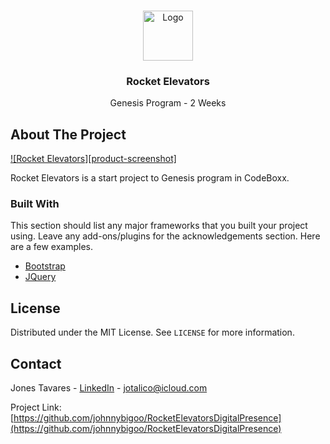 <!-- PROJECT LOGO -->
<br />
<p align="center">
  <a href="http://rocketelevators-jt.com/assets/images/_rocket/R2.png">
    <img src="images/logo.png" alt="Logo" width="80" height="80">
  </a>

  <h3 align="center">Rocket Elevators</h3>
  <!-- <h4 align="center">Genesis Program - 2 Weeks</h4> -->

  <p align="center">
    Genesis Program - 2 Weeks
  </p>
</p>



<!-- ABOUT THE PROJECT -->
## About The Project

[![Rocket Elevators][product-screenshot]](http://rocketelevators-jt.com/)

Rocket Elevators is a start project to Genesis program in CodeBoxx. 

### Built With

This section should list any major frameworks that you built your project using. Leave any add-ons/plugins for the acknowledgements section. Here are a few examples.
* [Bootstrap](https://getbootstrap.com)
* [JQuery](https://jquery.com)




<!-- LICENSE -->
## License

Distributed under the MIT License. See `LICENSE` for more information.



<!-- CONTACT -->
## Contact

Jones Tavares - [LinkedIn](https://www.linkedin.com/in/jonestavares/) - jotalico@icloud.com

Project Link: [https://github.com/johnnybigoo/RocketElevatorsDigitalPresence](https://github.com/johnnybigoo/RocketElevatorsDigitalPresence)





